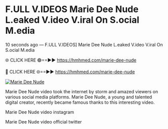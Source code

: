 # F.ULL V.IDEOS Marie Dee Nude L.eaked V.ideo V.iral On S.ocial M.edia

10 seconds ago — F.ULL V.IDEOS] Marie Dee Nude L.eaked V.ideo V.iral On S.ocial M.edia

🌐 CLICK HERE 🟢==►► https://hmhmed.com/marie-dee-nude

🔴 CLICK HERE 🌐==►► https://hmhmed.com/marie-dee-nude

[![Marie Dee Nude](https://i.imgur.com/dJHk4Zq.gif)](https://hmhmed.com/marie-dee-nude)

Marie Dee Nude video took the internet by storm and amazed viewers on various social media platforms. Marie Dee Nude, a young and talented digital creator, recently became famous thanks to this interesting video.

Marie Dee Nude video instagram

Marie Dee Nude video official twitter